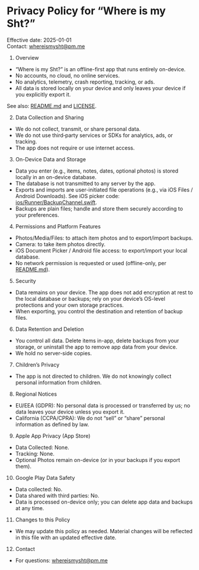 # Privacy Policy for “Where is my Sht?”

Effective date: 2025-01-01  
Contact: whereismysht@pm.me

1) Overview
- “Where is my Sht?” is an offline-first app that runs entirely on-device.
- No accounts, no cloud, no online services.
- No analytics, telemetry, crash reporting, tracking, or ads.
- All data is stored locally on your device and only leaves your device if you explicitly export it.

See also: [README.md](README.md) and [LICENSE](LICENSE).

2) Data Collection and Sharing
- We do not collect, transmit, or share personal data.
- We do not use third‑party services or SDKs for analytics, ads, or tracking.
- The app does not require or use internet access.

3) On-Device Data and Storage
- Data you enter (e.g., items, notes, dates, optional photos) is stored locally in an on-device database.
- The database is not transmitted to any server by the app.
- Exports and imports are user-initiated file operations (e.g., via iOS Files / Android Downloads). See iOS picker code: [ios/Runner/BackupChannel.swift](ios/Runner/BackupChannel.swift).
- Backups are plain files; handle and store them securely according to your preferences.

4) Permissions and Platform Features
- Photos/Media/Files: to attach item photos and to export/import backups.
- Camera: to take item photos directly.
- iOS Document Picker / Android file access: to export/import your local database.
- No network permission is requested or used (offline-only, per [README.md](README.md)).

5) Security
- Data remains on your device. The app does not add encryption at rest to the local database or backups; rely on your device’s OS-level protections and your own storage practices.
- When exporting, you control the destination and retention of backup files.

6) Data Retention and Deletion
- You control all data. Delete items in-app, delete backups from your storage, or uninstall the app to remove app data from your device.
- We hold no server-side copies.

7) Children’s Privacy
- The app is not directed to children. We do not knowingly collect personal information from children.

8) Regional Notices
- EU/EEA (GDPR): No personal data is processed or transferred by us; no data leaves your device unless you export it.
- California (CCPA/CPRA): We do not “sell” or “share” personal information as defined by law.

9) Apple App Privacy (App Store)
- Data Collected: None.
- Tracking: None.
- Optional Photos remain on-device (or in your backups if you export them).

10) Google Play Data Safety
- Data collected: No.
- Data shared with third parties: No.
- Data is processed on-device only; you can delete app data and backups at any time.

11) Changes to this Policy
- We may update this policy as needed. Material changes will be reflected in this file with an updated effective date.

12) Contact
- For questions: whereismysht@pm.me